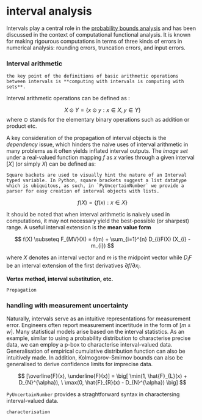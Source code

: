 # interval analysis

Intervals play a central role in the [probability bounds analysis](https://en.wikipedia.org/wiki/Probability_bounds_analysis) and has been discussed in the context of computational functional analysis. It is known for making rigourous computations in terms of three kinds of errors in numerical analysis: rounding errors, truncation errors, and input errors.

### Interval arithmetic

```{hint}
the key point of the definitions of basic arithmetic operations between intervals is **computing with intervals is computing with sets**.
```

Interval arithmetic operations can be defined as :

$$
X \odot Y = \{ x \odot  y : x \in X, y \in Y \}
$$
where $\odot$ stands for the elementary binary operations such as addition or product etc.

A key consideration of the propagation of interval objects is the *dependency* issue, which hinders the naive uses of interval arithmetic in many problems as it often yields inflated interval outputs. The *image set* under a real-valued function mapping $f$ as $x$ varies through a given interval $[X]$ (or simply $X$) can be defined as:

```{note}
Square backets are used to visually hint the nature of an Interval typed variable. In Python, square brackets suggest a list datatype which is ubiquitous, as such, in `PyUncertainNumber` we provide a parser for easy creation of interval objects with lists.
```

$$
f(X) = \{ f(x): x \in X \}
$$

It should be noted that when interval arithmetic is naively used in computations, it may not necessary yield the best-possible (or sharpest) range. A useful interval extension is the **mean value form**

$$
f(X) \subseteq F_{MV}(X) = f(m) + \sum_{i=1}^{n} D_{i}F(X) (X_{i} - m_{i})
$$

where $X$ denotes an interval vector and $m$ is the midpoint vector while $D_{i}F$ be an interval extension of the first derivatives $\partial f / \partial x_{i}$.

**Vertex method, interval substitution, etc.**

```{see also}
Propagation
```

### handling with measurement uncertainty

Naturally, intervals serve as an intuitive representations for measurement error. Engineers often report measurement incertitude in the form of $[m \pm w]$. Many statistical models arise based on the interval statistics. As an example, similar to using a probability distribution to characterise precise data, we can employ a p-box to characterise interval-valued data. Generalisation of empirical cumulative distribution function can also be intuitively made. In addition, Kolmogorov–Smirnov bounds can also be generalised to derive confidence limits for imprecise data.

$$
[\overline{F}(x), \underline{F}(x)] = \big[ \min(1, \hat{F}_{L}(x) + D_{N}^{\alpha}), \ \max(0, \hat{F}_{R}(x) - D_{N}^{\alpha}) \big]
$$

`PyUncertainNumber` provides a straghtforward syntax in charactersing interval-valued data.

```{see also}
characterisation
```
